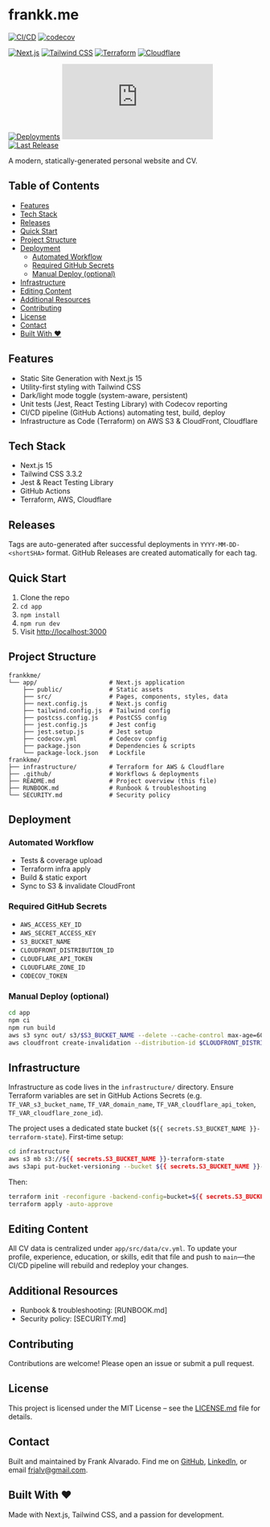 # frankk.me

<!-- Badges: CI/CD, coverage, dependencies, bundle size, tech, infra, deployments, status, releases -->
[![CI/CD](https://github.com/frank-alvarado/frankkme/actions/workflows/ci-cd.yml/badge.svg)](https://github.com/frank-alvarado/frankkme/actions/workflows/ci-cd.yml) [![codecov](https://codecov.io/gh/frank-alvarado/frankkme/graph/badge.svg?token=ZKIJLTCRF3)](https://codecov.io/gh/frank-alvarado/frankkme)

[![Next.js](https://img.shields.io/badge/Next.js-15.3.1-black?logo=next.js)](https://nextjs.org/) [![Tailwind CSS](https://img.shields.io/badge/Tailwind%20CSS-3.3.2-blue?logo=tailwind-css)](https://tailwindcss.com/) [![Terraform](https://img.shields.io/badge/Terraform-1.5.0-623ce4?logo=terraform)](https://www.terraform.io/) [![Cloudflare](https://img.shields.io/badge/Cloudflare-enabled-orange?logo=cloudflare)](https://cloudflare.com/) 

[![Deployments](https://img.shields.io/github/deployments/frank-alvarado/frankkme/production?label=Production&logo=github)](https://github.com/frank-alvarado/frankkme/deployments?environment=production) [![Website Status](https://img.shields.io/website-up-down-green-red/https/frankk.me?label=frankk.me)](https://frankk.me) [![Last Release](https://img.shields.io/github/release-date/frank-alvarado/frankkme?label=Last%20Release&logo=github)](https://github.com/frank-alvarado/frankkme/releases)

A modern, statically-generated personal website and CV.

## Table of Contents
- [Features](#features)
- [Tech Stack](#tech-stack)
- [Releases](#releases)
- [Quick Start](#quick-start)
- [Project Structure](#project-structure)
- [Deployment](#deployment)
  - [Automated Workflow](#automated-workflow)
  - [Required GitHub Secrets](#required-github-secrets)
  - [Manual Deploy (optional)](#manual-deploy-optional)
- [Infrastructure](#infrastructure)
- [Editing Content](#editing-content)
- [Additional Resources](#additional-resources)
- [Contributing](#contributing)
- [License](#license)
- [Contact](#contact)
- [Built With ❤️](#built-with-️️)

## Features
- Static Site Generation with Next.js 15
- Utility-first styling with Tailwind CSS
- Dark/light mode toggle (system-aware, persistent)
- Unit tests (Jest, React Testing Library) with Codecov reporting
- CI/CD pipeline (GitHub Actions) automating test, build, deploy
- Infrastructure as Code (Terraform) on AWS S3 & CloudFront, Cloudflare

## Tech Stack
- Next.js 15
- Tailwind CSS 3.3.2
- Jest & React Testing Library
- GitHub Actions
- Terraform, AWS, Cloudflare

## Releases
Tags are auto-generated after successful deployments in `YYYY-MM-DD-<shortSHA>` format.
GitHub Releases are created automatically for each tag.

## Quick Start
1. Clone the repo
2. `cd app`
3. `npm install`
4. `npm run dev`
5. Visit [http://localhost:3000](http://localhost:3000)

## Project Structure
```plaintext
frankkme/
└── app/                    # Next.js application
    ├── public/             # Static assets
    ├── src/                # Pages, components, styles, data
    ├── next.config.js      # Next.js config
    ├── tailwind.config.js  # Tailwind config
    ├── postcss.config.js   # PostCSS config
    ├── jest.config.js      # Jest config
    ├── jest.setup.js       # Jest setup
    ├── codecov.yml         # Codecov config
    ├── package.json        # Dependencies & scripts
    └── package-lock.json   # Lockfile
frankkme/
├── infrastructure/         # Terraform for AWS & Cloudflare
├── .github/                # Workflows & deployments
├── README.md               # Project overview (this file)
├── RUNBOOK.md              # Runbook & troubleshooting
└── SECURITY.md             # Security policy
```

## Deployment
### Automated Workflow
- Tests & coverage upload
- Terraform infra apply
- Build & static export
- Sync to S3 & invalidate CloudFront

### Required GitHub Secrets
- `AWS_ACCESS_KEY_ID`
- `AWS_SECRET_ACCESS_KEY`
- `S3_BUCKET_NAME`
- `CLOUDFRONT_DISTRIBUTION_ID`
- `CLOUDFLARE_API_TOKEN`
- `CLOUDFLARE_ZONE_ID`
- `CODECOV_TOKEN`

### Manual Deploy (optional)
```bash
cd app
npm ci
npm run build
aws s3 sync out/ s3/$S3_BUCKET_NAME --delete --cache-control max-age=60
aws cloudfront create-invalidation --distribution-id $CLOUDFRONT_DISTRIBUTION_ID --paths '/*'
```

## Infrastructure
Infrastructure as code lives in the `infrastructure/` directory. Ensure Terraform variables are set in GitHub Actions Secrets (e.g. `TF_VAR_s3_bucket_name`, `TF_VAR_domain_name`, `TF_VAR_cloudflare_api_token`, `TF_VAR_cloudflare_zone_id`).

The project uses a dedicated state bucket (`${{ secrets.S3_BUCKET_NAME }}-terraform-state`). First-time setup:
```bash
cd infrastructure
aws s3 mb s3://${{ secrets.S3_BUCKET_NAME }}-terraform-state
aws s3api put-bucket-versioning --bucket ${{ secrets.S3_BUCKET_NAME }}-terraform-state --versioning-configuration Status=Enabled
```
Then:
```bash
terraform init -reconfigure -backend-config=bucket=${{ secrets.S3_BUCKET_NAME }}-terraform-state -backend-config=region=us-east-1
terraform apply -auto-approve
```

## Editing Content
All CV data is centralized under `app/src/data/cv.yml`. To update your profile, experience, education, or skills, edit that file and push to `main`—the CI/CD pipeline will rebuild and redeploy your changes.

## Additional Resources
- Runbook & troubleshooting: [RUNBOOK.md]
- Security policy: [SECURITY.md]

## Contributing
Contributions are welcome! Please open an issue or submit a pull request.

## License
This project is licensed under the MIT License – see the [LICENSE.md](LICENSE.md) file for details.

## Contact
Built and maintained by Frank Alvarado. Find me on [GitHub](https://github.com/frank-alvarado), [LinkedIn](https://www.linkedin.com/in/fralvarado), or email frjalv@gmail.com.

## Built With ❤️
Made with Next.js, Tailwind CSS, and a passion for development.
